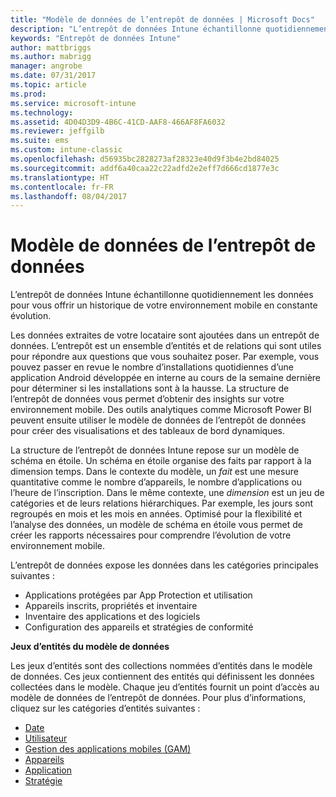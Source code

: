 ```yaml
---
title: "Modèle de données de l’entrepôt de données | Microsoft Docs"
description: "L’entrepôt de données Intune échantillonne quotidiennement les données pour vous offrir un historique de votre environnement mobile en constante évolution."
keywords: "Entrepôt de données Intune"
author: mattbriggs
ms.author: mabrigg
manager: angrobe
ms.date: 07/31/2017
ms.topic: article
ms.prod: 
ms.service: microsoft-intune
ms.technology: 
ms.assetid: 4D04D3D9-4B6C-41CD-AAF8-466AF8FA6032
ms.reviewer: jeffgilb
ms.suite: ems
ms.custom: intune-classic
ms.openlocfilehash: d56935bc2828273af28323e40d9f3b4e2bd84025
ms.sourcegitcommit: addf6a40caa22c22adfd2e2eff7d666cd1877e3c
ms.translationtype: HT
ms.contentlocale: fr-FR
ms.lasthandoff: 08/04/2017
---
```

# <a name="data-warehouse-data-model"></a>Modèle de données de l’entrepôt de données

L’entrepôt de données Intune échantillonne quotidiennement les données pour vous offrir un historique de votre environnement mobile en constante évolution.

Les données extraites de votre locataire sont ajoutées dans un entrepôt de données. L’entrepôt est un ensemble d’entités et de relations qui sont utiles pour répondre aux questions que vous souhaitez poser. Par exemple, vous pouvez passer en revue le nombre d’installations quotidiennes d’une application Android développée en interne au cours de la semaine dernière pour déterminer si les installations sont à la hausse. La structure de l’entrepôt de données vous permet d’obtenir des insights sur votre environnement mobile. Des outils analytiques comme Microsoft Power BI peuvent ensuite utiliser le modèle de données de l’entrepôt de données pour créer des visualisations et des tableaux de bord dynamiques.

La structure de l’entrepôt de données Intune repose sur un modèle de schéma en étoile. Un schéma en étoile organise des faits par rapport à la dimension temps. Dans le contexte du modèle, un *fait* est une mesure quantitative comme le nombre d’appareils, le nombre d’applications ou l’heure de l’inscription. Dans le même contexte, une *dimension* est un jeu de catégories et de leurs relations hiérarchiques. Par exemple, les jours sont regroupés en mois et les mois en années. Optimisé pour la flexibilité et l’analyse des données, un modèle de schéma en étoile vous permet de créer les rapports nécessaires pour comprendre l’évolution de votre environnement mobile.

L’entrepôt de données expose les données dans les catégories principales suivantes :
  -  Applications protégées par App Protection et utilisation
  -  Appareils inscrits, propriétés et inventaire
  -  Inventaire des applications et des logiciels
  -  Configuration des appareils et stratégies de conformité

**Jeux d’entités du modèle de données**

Les jeux d’entités sont des collections nommées d’entités dans le modèle de données. Ces jeux contiennent des entités qui définissent les données collectées dans le modèle. Chaque jeu d’entités fournit un point d’accès au modèle de données de l’entrepôt de données. Pour plus d’informations, cliquez sur les catégories d’entités suivantes :

  -  [Date](reports-ref-date.md)
  -  [Utilisateur](reports-ref-user.md)
  -  [Gestion des applications mobiles (GAM)](reports-ref-mobile-app-management.md)
  -  [Appareils](reports-ref-devices.md)
  -  [Application](reports-ref-application.md)
  -  [Stratégie](reports-ref-policy.md)

<!-- ## Data Model relationships

For more information on the relationships in the data model, see [Relationships of Entities](). -->